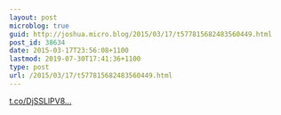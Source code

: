 ```yaml
---
layout: post
microblog: true
guid: http://joshua.micro.blog/2015/03/17/t577815682483560449.html
post_id: 38634
date: 2015-03-17T23:56:08+1100
lastmod: 2019-07-30T17:41:36+1100
type: post
url: /2015/03/17/t577815682483560449.html
---
```

[t.co/DjSSLlPV8...](http://t.co/DjSSLlPV8A)
